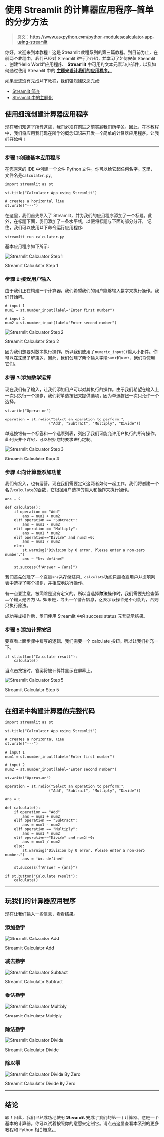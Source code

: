 # 使用 Streamlit 的计算器应用程序–简单的分步方法

> 原文：<https://www.askpython.com/python-modules/calculator-app-using-streamlit>

你好，欢迎来到本教程！这是 Streamlit 教程系列的第三篇教程。到目前为止，在前两个教程中，我们已经对 Streamlit 进行了介绍，并学习了如何安装 Streamlit 、创建“Hello World”应用程序、 **Streamlit** 中可用的文本元素和小部件，以及如何通过使用 Streamlit 中的 **[主题来设计我们的应用程序。](https://www.askpython.com/python-modules/streamlit-theming)**

如果您还没有完成以下教程，我们强烈建议您完成:

*   [Streamlit 简介](https://www.askpython.com/python-modules/introduction-to-streamlit)
*   [Streamlit 中的主题化](https://www.askpython.com/python-modules/streamlit-theming)

## 使用细流创建计算器应用程序

现在我们知道了所有这些，我们必须在前进之前实践我们所学的。因此，在本教程中，我们将应用我们现在所学的概念知识来开发一个简单的计算器应用程序。让我们开始吧！

* * *

### 步骤 1:创建基本应用程序

在您喜欢的 IDE 中创建一个文件 Python 文件。你可以给它起任何名字。这里，文件名是`calculator.py`。

```
import streamlit as st

st.title("Calculator App using Streamlit")

# creates a horizontal line
st.write("---")

```

在这里，我们首先导入了 Streamlit，并为我们的应用程序添加了一个标题。此外，在标题下面，我们添加了一条水平线，以便将标题与下面的部分分开。
记住，我们可以使用以下命令运行应用程序:

```
streamlit run calculator.py

```

基本应用程序如下所示:

![Streamlit Calculator Step 1](img/a5d0e537d932806c86ffb7f2bb4619e6.png)

Streamlit Calculator Step 1

### 步骤 2:接受用户输入

由于我们正在构建一个计算器，我们希望我们的用户能够输入数字来执行操作。我们开始吧。

```
# input 1
num1 = st.number_input(label="Enter first number")

# input 2
num2 = st.number_input(label="Enter second number")

```

![Streamlit Calculator Step 2](img/5598c5245ca1cb1088fe70513b1f8619.png)

Streamlit Calculator Step 2

因为我们想要对数字执行操作，所以我们使用了`numeric_input()`输入小部件。你可以在这里了解更多。因此，我们创建了两个输入字段`num1`和`num2`，我们将使用它们。

### 步骤 3:添加数学运算

现在我们有了输入，让我们添加用户可以对其执行的操作。由于我们希望在输入上一次只执行一个操作，我们将单选按钮来提供选项，因为单选按钮一次只允许一个选择。

```
st.write("Operation")

operation = st.radio("Select an operation to perform:",
                    ("Add", "Subtract", "Multiply", "Divide"))

```

单选按钮有一个标签和一个选项列表，列出了我们可能允许用户执行的所有操作。此列表并不详尽，可以根据您的要求进行定制。

![Streamlit Calculator Step 3](img/5eb60efbbcd97fa44b91c075a43f78ac.png)

Streamlit Calculator Step 3

### 步骤 4:向计算器添加功能

我们有投入，也有运营。现在我们需要定义这两者如何一起工作。我们将创建一个名为`calculate`的函数，它根据用户选择的输入和操作来执行操作。

```
ans = 0

def calculate():
    if operation == "Add":
        ans = num1 + num2
    elif operation == "Subtract":
        ans = num1 - num2
    elif operation == "Multiply":
        ans = num1 * num2
    elif operation=="Divide" and num2!=0:
        ans = num1 / num2
    else:
        st.warning("Division by 0 error. Please enter a non-zero number.")
        ans = "Not defined"

    st.success(f"Answer = {ans}")

```

我们首先创建了一个变量`ans`来存储结果。`calculate`功能只是检查用户从选项列表中选择了哪个操作，并相应地执行操作。

有一点要注意，被零除是没有定义的。所以当选择**除法**操作时，我们需要先检查第二个输入是否为 0。如果是，给出一个警告信息，这表示该操作是不可能的，否则只执行除法。

成功完成操作后，我们使用 Streamlit 中的 success status 元素显示结果。

### 步骤 5:添加计算按钮

要查看上面步骤中编写的逻辑，我们需要一个 calculate 按钮。所以让我们补充一下。

```
if st.button("Calculate result"):
    calculate()

```

当点击按钮时，答案将被计算并显示在屏幕上。

![Streamlit Calculator Step 5](img/790aa417ff9ad490856ba0ec1efd7c70.png)

Streamlit Calculator Step 5

* * *

## 在细流中构建计算器的完整代码

```
import streamlit as st

st.title("Calculator App using Streamlit")

# creates a horizontal line
st.write("---")

# input 1
num1 = st.number_input(label="Enter first number")

# input 2
num2 = st.number_input(label="Enter second number")

st.write("Operation")

operation = st.radio("Select an operation to perform:",
                    ("Add", "Subtract", "Multiply", "Divide"))

ans = 0

def calculate():
    if operation == "Add":
        ans = num1 + num2
    elif operation == "Subtract":
        ans = num1 - num2
    elif operation == "Multiply":
        ans = num1 * num2
    elif operation=="Divide" and num2!=0:
        ans = num1 / num2
    else:
        st.warning("Division by 0 error. Please enter a non-zero number.")
        ans = "Not defined"

    st.success(f"Answer = {ans}")

if st.button("Calculate result"):
    calculate()

```

* * *

## 玩我们的计算器应用程序

现在让我们输入一些信息，看看结果。

### 添加数字

![Streamlit Calculator Add](img/e6fd2429efc36c3dcef3cb725d4bb1c3.png)

Streamlit Calculator Add

### 减去数字

![Streamlit Calculator Subtract](img/1e08810e35d24a4c7cfe24898bb00f49.png)

Streamlit Calculator Subtract

### 乘法数字

![Streamlit Calculator Multiply](img/22a088f2e03e9b37e0447d67bc8d21d7.png)

Streamlit Calculator Multiply

### 除法数字

![Streamlit Calculator Divide](img/05caf7ade05873a685ad4093a59c55e4.png)

Streamlit Calculator Divide

### 除以零

![Streamlit Calculator Divide By Zero](img/06123b0249ac358bc367d5fc46977860.png)

Streamlit Calculator Divide By Zero

* * *

## 结论

耶！因此，我们已经成功地使用 **Streamlit** 完成了我们的第一个计算器。这是一个基本的计算器。你可以试着按照你的意愿来定制它。请点击这里查看本系列的更多教程和 Python 相关概念[。](http://askpython.com/)